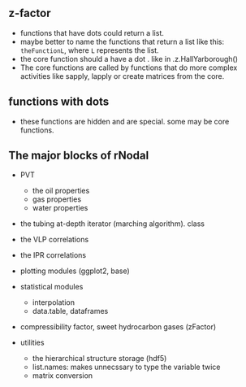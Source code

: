 ## z-factor
* functions that have dots could return a list.
* maybe better to name the functions that return a list like this: `theFunctionL`, where `L` represents the list.
* the core function should a have a dot . like in .z.HallYarborough()
* The core functions are called by functions that do more complex activities like sapply, lapply or create matrices from the core.


## functions with dots
* these functions are hidden and are special. some may be core functions.


## The major blocks of rNodal
* PVT
    * the oil properties
    * gas properties
    * water properties

* the tubing at-depth iterator (marching algorithm). class
* the VLP correlations
* the IPR correlations

* plotting modules (ggplot2, base)
* statistical modules
    * interpolation
    * data.table, dataframes

* compressibility factor, sweet hydrocarbon gases (zFactor)

* utilities
    * the hierarchical structure storage (hdf5)
    * list.names: makes unnecssary to type the variable twice
    * matrix conversion

    

